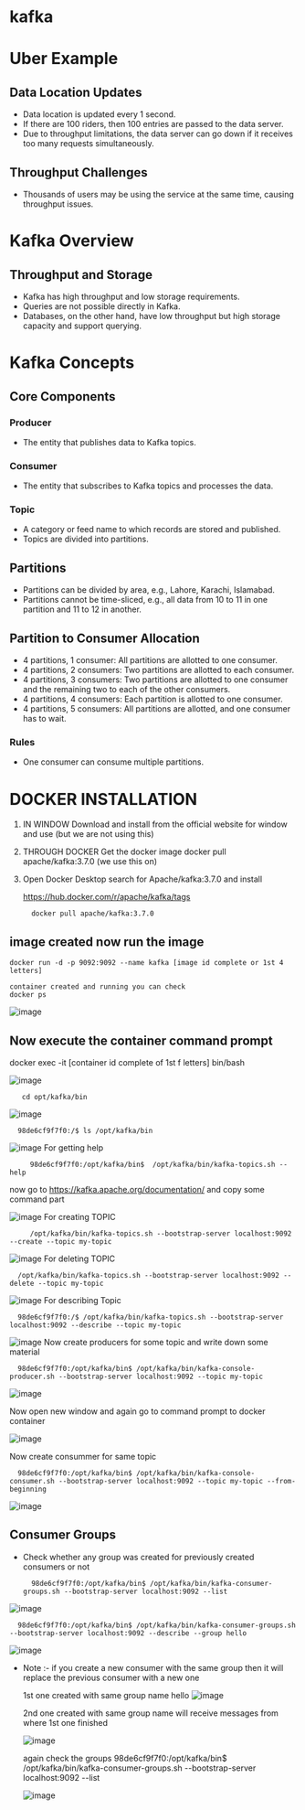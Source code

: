 # kafka

# Uber Example

## Data Location Updates

- Data location is updated every 1 second.
- If there are 100 riders, then 100 entries are passed to the data server.
- Due to throughput limitations, the data server can go down if it receives too many requests simultaneously.

## Throughput Challenges

- Thousands of users may be using the service at the same time, causing throughput issues.

# Kafka Overview

## Throughput and Storage

- Kafka has high throughput and low storage requirements.
- Queries are not possible directly in Kafka.
- Databases, on the other hand, have low throughput but high storage capacity and support querying.

# Kafka Concepts

## Core Components

### Producer
- The entity that publishes data to Kafka topics.

### Consumer
- The entity that subscribes to Kafka topics and processes the data.

### Topic
- A category or feed name to which records are stored and published.
- Topics are divided into partitions.

## Partitions

- Partitions can be divided by area, e.g., Lahore, Karachi, Islamabad.
- Partitions cannot be time-sliced, e.g., all data from 10 to 11 in one partition and 11 to 12 in another.

## Partition to Consumer Allocation

- 4 partitions, 1 consumer: All partitions are allotted to one consumer.
- 4 partitions, 2 consumers: Two partitions are allotted to each consumer.
- 4 partitions, 3 consumers: Two partitions are allotted to one consumer and the remaining two to each of the other consumers.
- 4 partitions, 4 consumers: Each partition is allotted to one consumer.
- 4 partitions, 5 consumers: All partitions are allotted, and one consumer has to wait.

### Rules

- One consumer can consume multiple partitions.

# DOCKER INSTALLATION
1. IN WINDOW
   Download and install from the official website for window and use (but we are not using this)
2. THROUGH DOCKER
   Get the docker image
   docker pull apache/kafka:3.7.0 (we use this on)
3. Open Docker Desktop search for Apache/kafka:3.7.0 and install

   https://hub.docker.com/r/apache/kafka/tags

         docker pull apache/kafka:3.7.0
   
## image created now run the image
    docker run -d -p 9092:9092 --name kafka [image id complete or 1st 4 letters]

    container created and running you can check
    docker ps 

   ![image](https://github.com/imransecrets/kafka/assets/8496861/de2e7c3e-d870-4d63-9fda-85023839620a)



## Now execute the container command prompt
   docker exec -it [container id complete of 1st f letters] bin/bash
   
   ![image](https://github.com/imransecrets/kafka/assets/8496861/d17fac28-39fd-481c-bec9-bf9ca4808dcb)
    
       cd opt/kafka/bin
    
   ![image](https://github.com/imransecrets/kafka/assets/8496861/84d47625-86fc-4050-aaa8-b997f50b1ae0)

      98de6cf9f7f0:/$ ls /opt/kafka/bin

   ![image](https://github.com/imransecrets/kafka/assets/8496861/136bb37d-9ce9-44a9-98ee-9c257cd0a870)
   For getting help
        
         98de6cf9f7f0:/opt/kafka/bin$  /opt/kafka/bin/kafka-topics.sh --help
   now go to https://kafka.apache.org/documentation/ and copy some command part

   ![image](https://github.com/imransecrets/kafka/assets/8496861/3bd5317a-8906-4bba-851e-68308ea8240e)
   For creating TOPIC
         
         /opt/kafka/bin/kafka-topics.sh --bootstrap-server localhost:9092 --create --topic my-topic

   ![image](https://github.com/imransecrets/kafka/assets/8496861/c04a214f-c189-4dda-8408-123fb3538dea)
   For deleting TOPIC 
   
      /opt/kafka/bin/kafka-topics.sh --bootstrap-server localhost:9092 --delete --topic my-topic

   ![image](https://github.com/imransecrets/kafka/assets/8496861/d04bef18-9497-413d-ae45-dcb7b6e691aa)
   For describing Topic
   
      98de6cf9f7f0:/$ /opt/kafka/bin/kafka-topics.sh --bootstrap-server localhost:9092 --describe --topic my-topic

   ![image](https://github.com/imransecrets/kafka/assets/8496861/cea3b11f-2600-4a77-ae13-751647bb2efb)
   Now create producers for some topic and write down some material
         
      98de6cf9f7f0:/opt/kafka/bin$ /opt/kafka/bin/kafka-console-producer.sh --bootstrap-server localhost:9092 --topic my-topic

   ![image](https://github.com/imransecrets/kafka/assets/8496861/69df6611-b9ac-4f29-a9c1-56d0ca4e9184)

   Now open new window and again go to command prompt to docker container

   ![image](https://github.com/imransecrets/kafka/assets/8496861/1a399c15-043d-4ed5-a0fe-d80935443459)

   Now create consummer for same topic

      98de6cf9f7f0:/opt/kafka/bin$ /opt/kafka/bin/kafka-console-consumer.sh --bootstrap-server localhost:9092 --topic my-topic --from-beginning

   ![image](https://github.com/imransecrets/kafka/assets/8496861/5f735bc0-5be3-436d-9708-0790bc8cbc38)

   ## Consumer Groups
  * Check whether any group was created for previously created consumers or not

          98de6cf9f7f0:/opt/kafka/bin$ /opt/kafka/bin/kafka-consumer-groups.sh --bootstrap-server localhost:9092 --list
   
   ![image](https://github.com/imransecrets/kafka/assets/8496861/853d0e28-4f2f-4bc8-b17b-2c9b94219044)

      98de6cf9f7f0:/opt/kafka/bin$ /opt/kafka/bin/kafka-consumer-groups.sh --bootstrap-server localhost:9092 --describe --group hello

   ![image](https://github.com/imransecrets/kafka/assets/8496861/ed72d466-dbaf-4ebe-8e6b-71f352adf46c)

   * Note :- if you create a new consumer with the same group then it will replace the previous consumer with a new one

     1st one created with same group name hello 
     ![image](https://github.com/imransecrets/kafka/assets/8496861/2029c78f-dbba-44aa-943d-2e337e95c5e2)

     2nd one created with same group name will receive messages from where 1st one finished

     ![image](https://github.com/imransecrets/kafka/assets/8496861/f17391ba-c600-488f-8add-a1c71fd11cdb)

     again check the groups
     98de6cf9f7f0:/opt/kafka/bin$ /opt/kafka/bin/kafka-consumer-groups.sh --bootstrap-server localhost:9092 --list
     
     ![image](https://github.com/imransecrets/kafka/assets/8496861/2482bd8d-202f-4a12-8adf-48a474b7a44b)


     


   

   



   



